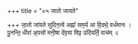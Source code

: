 +++
title = "०५ जातो जायते"

+++
जा॒तो जा॑यते सुदिन॒त्वे अह्नां॑ सम॒र्य आ वि॒दथे॒ वर्ध॑मानः ।  
पु॒नन्ति॒ धीरा॑ अ॒पसो॑ मनी॒षा दे॑व॒या विप्र॒ उदि॑यर्ति॒ वाच॑म् ॥